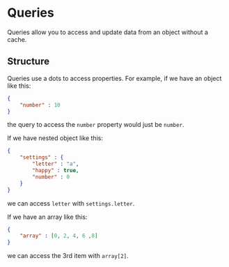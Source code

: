 # Queries

Queries allow you to access and update data from an object without a cache.

## Structure

Queries use a dots to access properties. For example, if we have an object like this:

```json
{
    "number" : 10
}
```

the query to access the `number` property would just be `number`.

If we have nested object like this:

```json
{
    "settings" : {
        "letter" : "a",
        "happy" : true,
        "number" : 0
    }
}
```

we can access `letter` with `settings.letter`.

If we have an array like this:

```json
{
    "array" : [0, 2, 4, 6 ,8]
}
```

we can access the 3rd item with `array[2]`.
